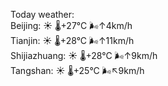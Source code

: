Today weather:  
Beijing: ☀️   🌡️+27°C 🌬️↑4km/h  
Tianjin: ☀️   🌡️+28°C 🌬️↑11km/h  
Shijiazhuang: ☀️   🌡️+28°C 🌬️↑9km/h  
Tangshan: ☀️   🌡️+25°C 🌬️↖9km/h  
